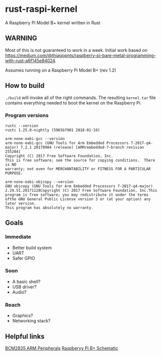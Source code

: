 # rust-raspi-kernel

A Raspberry Pi Model B+ kernel written in Rust

## WARNING

Most of this is not guaranteed to work in a week.
Initial work based on https://medium.com/@thiagopnts/raspberry-pi-bare-metal-programming-with-rust-a6f145e84024.

Assumes running on a Raspberry Pi Model B+ (rev 1.2)

## How to build

`./build` will invoke all of the right commands. The resulting `kernel.tar` file contains everything needed to boot the kernel on the Raspberry Pi.

### Program versions

```shell
rustc --version
rustc 1.25.0-nightly (5965b7901 2018-01-19)
```

```shell
arm-none-eabi-gcc --version
arm-none-eabi-gcc (GNU Tools for Arm Embedded Processors 7-2017-q4-major) 7.2.1 20170904 (release) [ARM/embedded-7-branch revision 255204]
Copyright (C) 2017 Free Software Foundation, Inc.
This is free software; see the source for copying conditions.  There is NO
warranty; not even for MERCHANTABILITY or FITNESS FOR A PARTICULAR PURPOSE.
```

```shell
arm-none-eabi-objcopy --version
GNU objcopy (GNU Tools for Arm Embedded Processors 7-2017-q4-major) 2.29.51.20171128Copyright (C) 2017 Free Software Foundation, Inc.This program is free software; you may redistribute it under the terms ofthe GNU General Public License version 3 or (at your option) any later version.
This program has absolutely no warranty.
```

## Goals

### Immediate

- Better build system
- UART
- Safer GPIO

### Soon

- A basic shell?
- USB driver?
- Audio?

### Reach

- Graphics?
- Networking stack?

## Helpful links

[BCM2835 ARM Peripherals](https://www.raspberrypi.org/documentation/hardware/raspberrypi/bcm2835/BCM2835-ARM-Peripherals.pdf)
[Raspberyy Pi B+ Schematic](https://www.raspberrypi.org/documentation/hardware/raspberrypi/schematics/Raspberry-Pi-B-Plus-V1.2-Schematics.pdf)